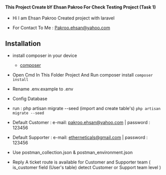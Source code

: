 
#### This Project Create bY Ehsan Pakroo For Check Testing Project (Task 1)
- Hi I am Ehsan Pakroo Created project with laravel
* For Contact To Me : Pakroo.ehsan@yahoo.com

## Installation
- install composer in your device
    - [composer](https://getcomposer.org/)
- Open Cmd In This Folder Project And Run composer install
  `composer install`
- Rename .env.example to .env
- Config Database
- run : php artisan migrate --seed (import and create table's)
  `php artisan migrate --seed`

- Default Customer : e-mail: pakroo.ehsan@yahoo.com | password : 123456
- Default Supporter : e-mail: etherneticals@gmail.com | password : 123456

- Use postman_collection.json & postman_environment.json

- Reply A ticket route is available for Customer and Supporter team ( is_customer field (User's table) detect Customer or Support team level )


